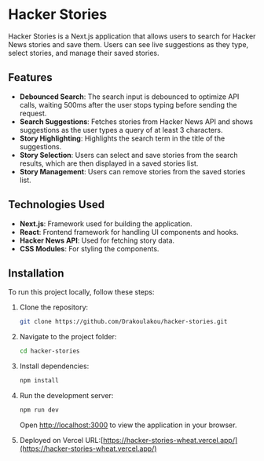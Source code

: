 # Hacker Stories

Hacker Stories is a Next.js application that allows users to search for Hacker News stories and save them. Users can see live suggestions as they type, select stories, and manage their saved stories.

## Features

- **Debounced Search**: The search input is debounced to optimize API calls, waiting 500ms after the user stops typing before sending the request.
- **Search Suggestions**: Fetches stories from Hacker News API and shows suggestions as the user types a query of at least 3 characters.
- **Story Highlighting**: Highlights the search term in the title of the suggestions.
- **Story Selection**: Users can select and save stories from the search results, which are then displayed in a saved stories list.
- **Story Management**: Users can remove stories from the saved stories list.

## Technologies Used

- **Next.js**: Framework used for building the application.
- **React**: Frontend framework for handling UI components and hooks.
- **Hacker News API**: Used for fetching story data.
- **CSS Modules**: For styling the components.

## Installation

To run this project locally, follow these steps:

1. Clone the repository:

   ```bash
   git clone https://github.com/Drakoulakou/hacker-stories.git
   ```

2. Navigate to the project folder:

   ```bash
   cd hacker-stories
   ```

3. Install dependencies:

   ```bash
   npm install
   ```

4. Run the development server:

   ```bash
   npm run dev
   ```

   Open [http://localhost:3000](http://localhost:3000) to view the application in your browser.

5. Deployed on Vercel
   URL:[https://hacker-stories-wheat.vercel.app/](https://hacker-stories-wheat.vercel.app/)
